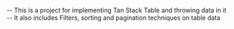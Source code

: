 -- This is a project for implementing Tan Stack Table and throwing data in it
<br>
-- It also includes Filters, sorting and pagination techniques on table data
